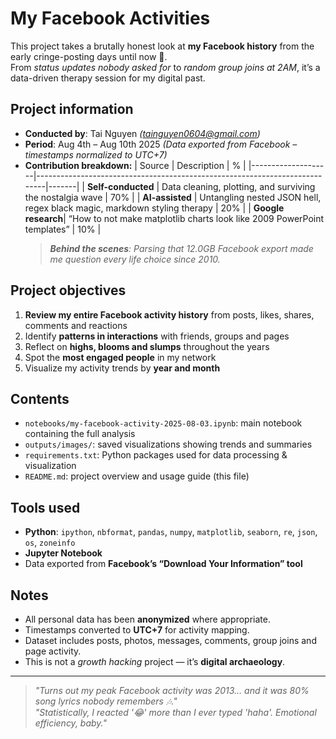 # My Facebook Activities

This project takes a brutally honest look at **my Facebook history** from the early cringe-posting days until now 📅.  
From *status updates nobody asked for* to *random group joins at 2AM*, it’s a data-driven therapy session for my digital past.

## Project information
- **Conducted by**: Tai Nguyen *(tainguyen0604@gmail.com)*
- **Period**: Aug 4th – Aug 10th 2025 *(Data exported from Facebook – timestamps normalized to UTC+7)*
- **Contribution breakdown:**
     | Source             | Description                                                                | %     |
     |--------------------|----------------------------------------------------------------------------|-------|
     | **Self-conducted** | Data cleaning, plotting, and surviving the nostalgia wave                  | 70%   |
     | **AI-assisted**    | Untangling nested JSON hell, regex black magic, markdown styling therapy   | 20%   |
     | **Google research**| “How to not make matplotlib charts look like 2009 PowerPoint templates”    | 10%   |
     > ***Behind the scenes**: Parsing that 12.0GB Facebook export made me question *every* life choice since 2010.*

## Project objectives
1. **Review my entire Facebook activity history** from posts, likes, shares, comments and reactions
2. Identify **patterns in interactions** with friends, groups and pages
3. Reflect on **highs, blooms and slumps** throughout the years
4. Spot the **most engaged people** in my network
5. Visualize my activity trends by **year and month**

## Contents
- `notebooks/my-facebook-activity-2025-08-03.ipynb`: main notebook containing the full analysis
- `outputs/images/`: saved visualizations showing trends and summaries
- `requirements.txt`: Python packages used for data processing & visualization
- `README.md`: project overview and usage guide (this file)

## Tools used
- **Python**: `ipython`, `nbformat`, `pandas`, `numpy`, `matplotlib`, `seaborn`, `re`, `json`, `os`, `zoneinfo`
- **Jupyter Notebook**
- Data exported from **Facebook’s “Download Your Information” tool**

## Notes
- All personal data has been **anonymized** where appropriate.
- Timestamps converted to **UTC+7** for activity mapping.
- Dataset includes posts, photos, messages, comments, group joins and page activity.
- This is not a *growth hacking* project — it’s **digital archaeology**.

---
> *"Turns out my peak Facebook activity was 2013… and it was 80% song lyrics nobody remembers 🎶."*  
> *"Statistically, I reacted '😂' more than I ever typed 'haha'. Emotional efficiency, baby."*